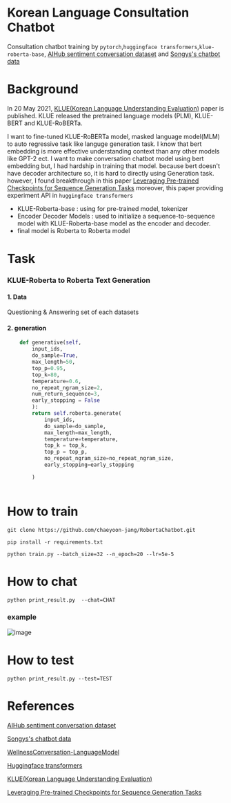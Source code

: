 # Korean Language Consultation Chatbot
Consultation chatbot training by ```pytorch```,```huggingface transformers```,```klue-roberta-base```, [AIHub sentiment conversation dataset](https://aihub.or.kr/aidata/7978) and [Songys's chatbot data](https://github.com/songys/Chatbot_data)

# Background
In 20 May 2021, [KLUE(Korean Language Understanding Evaluation)](https://arxiv.org/pdf/2105.09680.pdf) paper is published. KLUE released the pretrained language models (PLM), KLUE-BERT and KLUE-RoBERTa. 

I want to fine-tuned KLUE-RoBERTa model, masked language model(MLM) to auto regressive task like languge generation task. I know that bert embedding is more effective understanding context than any other models like GPT-2 ect. I want to make conversation chatbot model using bert embedding but, I had hardship in training that model. because bert doesn't have decoder architecture so, it is hard to directly using Generation task. however, I found breakthrough in this paper [Leveraging Pre-trained Checkpoints for Sequence Generation Tasks](https://arxiv.org/pdf/1907.12461.pdf) moreover, this paper providing experiment API in ```huggingface transformers``` 

* KLUE-Roberta-base : using for pre-trained model, tokenizer
* Encoder Decoder Models : used to initialize a sequence-to-sequence model with KLUE-Roberta-base model as the encoder and decoder. 
* final model is Roberta to Roberta model

# Task
### KLUE-Roberta to Roberta Text Generation 
#### 1. Data
Questioning & Answering set of each datasets

#### 2. generation
```python
    def generative(self, 
        input_ids,
        do_sample=True, 
        max_length=50,
        top_p=0.95,
        top_k=80,
        temperature=0.6, 
        no_repeat_ngram_size=2,
        num_return_sequence=3,
        early_stopping = False
        ):
        return self.roberta.generate(
            input_ids,
            do_sample=do_sample,
            max_length=max_length,
            temperature=temperature,
            top_k = top_k,
            top_p = top_p,
            no_repeat_ngram_size=no_repeat_ngram_size,
            early_stopping=early_stopping

        )
 
```
# How to train
```git clone https://github.com/chaeyoon-jang/RobertaChatbot.git```

```pip install -r requirements.txt```

```python train.py --batch_size=32 --n_epoch=20 --lr=5e-5```

# How to chat
```python print_result.py  --chat=CHAT```
### example
![image](https://user-images.githubusercontent.com/67726968/130641935-5e7b10cd-edef-442a-922f-6732c86a15d3.png)

# How to test
```python print_result.py --test=TEST```

# References
[AIHub sentiment conversation dataset](https://aihub.or.kr/aidata/7978)

[Songys's chatbot data](https://github.com/songys/Chatbot_data)

[WellnessConversation-LanguageModel](https://github.com/nawnoes/WellnessConversation-LanguageModel)

[Huggingface transformers](https://huggingface.co/transformers/index.html)

[KLUE(Korean Language Understanding Evaluation)](https://arxiv.org/pdf/2105.09680.pdf)

[Leveraging Pre-trained Checkpoints for Sequence Generation Tasks](https://arxiv.org/pdf/1907.12461.pdf) 

